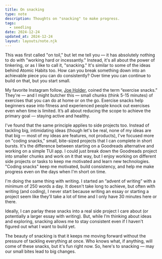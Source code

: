 ```yaml
---
title: On snacking
type: note
description: Thoughts on "snacking" to make progress.
tags:
  - seedling
date: 2024-12-24
updated_at: 2024-12-24
layout: layouts/note.njk
---
```

This was first called "on toil," but let me tell you &mdash; it has absolutely nothing to do with "working hard or incessantly." Instead, it's all about the power of tinkering, or as I like to call it, "snacking." It's similar to some of the ideas behind Atomic Habits too. How can you break something down into an achievable piece you can do consistently? Over time you can continue to build on that, but you start small.

My favorite Instagram follow, [Joe Holder](https://www.instagram.com/joeholder), coined the term “exercise snacks.” They're — and I might butcher this — small chunks (think 5-15 minutes) of exercises that you can do at home or on the go. Exercise snacks help beginners ease into fitness and experienced people knock out exercises even when time is limited. It’s all about reducing the scope to achieve the primary goal &mdash; staying active and healthy.

I've found that the same principle applies to side projects too. Instead of tackling big, intimidating ideas (though let's be real, none of my ideas are that big — most of my ideas are features, not products), I've focused more on "coding snacks," small, bite-sized projects that I can complete in short bursts. It's the difference between starting on a Goodreads alternative and working on a simple TUI app. I could just break down the Goodreads project into smaller chunks and work on it that way, but I enjoy working on different side projects or tasks to keep me motivated and learn new technologies. "Coding snacks" keep me motivated, build consistency, and help me make progress even on the days when I'm short on time.

I'm doing the same thing with writing. I started an “advent of writing” with a minimum of 250 words a day. It doesn't take long to achieve, but often with writing (and coding), I never start because writing an essay or starting a project seem like they’ll take a lot of time and I only have 30 minutes here or there.

Ideally, I can parlay these snacks into a real side project I care about (or potentially a larger essay with writing). But, while I’m thinking about ideas and exploring, snacking allows me to stay consistent even if I haven't figured out what I want to build yet.

The beauty of snacking is that it keeps me moving forward without the pressure of tackling everything at once. Who knows what, if anything, will come of these snacks, but it's fun right now. So, here's to snacking &mdash; may our small bites lead to big changes.
